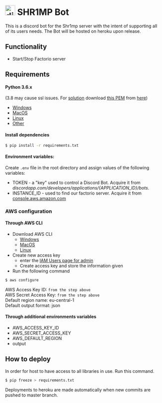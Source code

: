 # <img src="https://cdn.iconscout.com/icon/free/png-512/discord-3-569463.png" alt="discord icon" width="32"/> SHR1MP Bot
This is a discord bot for the Shr1mp server with the intent of supporting all of its users needs. The Bot will be hosted on heroku upon release.

## Functionality
- Start/Stop Factorio server

## Requirements
#### Python 3.6.x 
(3.8 may cause ssl issues. For [solution](https://github.com/Rapptz/discord.py/issues/4159) download [this PEM](https://beans-took-my-kids.reeee.ee/38qB2n.png) from [here](https://crt.sh/?id=2835394))
- [Windows](https://www.python.org/downloads/windows/)
- [MacOS](https://www.python.org/downloads/mac-osx/)
- [Linux](https://www.python.org/downloads/source/)
- [Other](https://www.python.org/download/other/)

#### Install dependencies
```bash
$ pip install -r requirements.txt
```

#### Environment variables:
Create `.env` file in the root directory and assign values of the following variables:
- TOKEN - a "key" used to control a Discord Bot. Acquire it from *discordapp.com/developers/applications/{APPLICATION_ID}/bots*.
- INSTANCE_ID - used to find our factorio server. Acquire it from [console.aws.amazon.com](https://eu-central-1.console.aws.amazon.com/ec2/v2/home?region=eu-central-1#Instances:sort=desc:instanceId)

### AWS configuration
#### Through AWS CLI
- Download AWS CLI
    - [Windows](https://awscli.amazonaws.com/AWSCLIV2.msi)
    - [MacOS](https://awscli.amazonaws.com/AWSCLIV2.pkg)
    - [Linux](https://docs.aws.amazon.com/cli/latest/userguide/install-cliv2-linux.html#cliv2-linux-install)
- Create new access key
    - enter the [IAM Users page for admin](https://console.aws.amazon.com/iam/home?nc2=h_m_sc#/users/admin?section=security_credentials)
    - Create access key and store the information given
- Run the following command
```bash
$ aws configure
```
AWS Access Key ID: `from the step above`  
AWS Secret Access Key: `from the step above`  
Default region name: eu-central-1  
Default output format: json

#### Through additional environments variables
- AWS_ACCESS_KEY_ID
- AWS_SECRET_ACCESS_KEY
- AWS_DEFAULT_REGION
- output

## How to deploy
In order for host to have access to all libraries in use. Run this command.
```bash
$ pip freeze > requirements.txt
```

Deployments to heroku are made automatically when new commits are pushed to master branch.